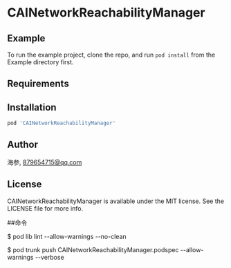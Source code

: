 # CAINetworkReachabilityManager

## Example

To run the example project, clone the repo, and run `pod install` from the Example directory first.

## Requirements

## Installation

```ruby
pod 'CAINetworkReachabilityManager'
```

## Author

海参, 879654715@qq.com

## License

CAINetworkReachabilityManager is available under the MIT license. See the LICENSE file for more info.

##命令

$ pod lib lint --allow-warnings --no-clean

$ pod trunk push CAINetworkReachabilityManager.podspec --allow-warnings --verbose
